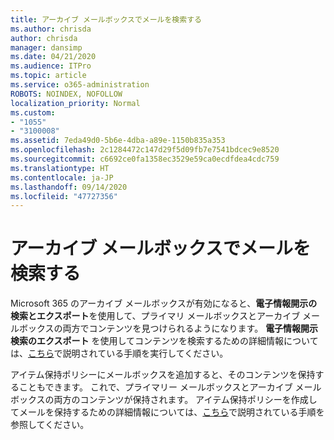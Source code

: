```yaml
---
title: アーカイブ メールボックスでメールを検索する
ms.author: chrisda
author: chrisda
manager: dansimp
ms.date: 04/21/2020
ms.audience: ITPro
ms.topic: article
ms.service: o365-administration
ROBOTS: NOINDEX, NOFOLLOW
localization_priority: Normal
ms.custom:
- "1055"
- "3100008"
ms.assetid: 7eda49d0-5b6e-4dba-a89e-1150b835a353
ms.openlocfilehash: 2c1284472c147d29f5d09fb7e7541bdcec9e8520
ms.sourcegitcommit: c6692ce0fa1358ec3529e59ca0ecdfdea4cdc759
ms.translationtype: HT
ms.contentlocale: ja-JP
ms.lasthandoff: 09/14/2020
ms.locfileid: "47727356"
---
```

# <a name="search-for-email-in-the-archive-mailbox"></a>アーカイブ メールボックスでメールを検索する

Microsoft 365 のアーカイブ メールボックスが有効になると、**電子情報開示の検索とエクスポート**を使用して、プライマリ メールボックスとアーカイブ メールボックスの両方でコンテンツを見つけられるようになります。 **電子情報開示検索のエクスポート** を使用してコンテンツを検索するための詳細情報については、[こちら](https://docs.microsoft.com/microsoft-365/compliance/export-search-results)で説明されている手順を実行してください。
  
アイテム保持ポリシーにメールボックスを追加すると、そのコンテンツを保持することもできます。 これで、プライマリー メールボックスとアーカイブ メールボックスの両方のコンテンツが保持されます。 アイテム保持ポリシーを作成してメールを保持するための詳細情報については、[こちら](https://docs.microsoft.com/microsoft-365/compliance/retention-policies)で説明されている手順を参照してください。
  